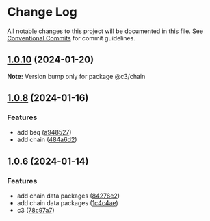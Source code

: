 # Change Log

All notable changes to this project will be documented in this file. See [Conventional Commits](https://conventionalcommits.org) for commit guidelines.

## [1.0.10](https://github.com/che3vinci/c3/compare/@c3/chain@1.0.8...@c3/chain@1.0.10) (2024-01-20)

**Note:** Version bump only for package @c3/chain

## [1.0.8](https://github.com/che3vinci/c3/compare/@c3/chain@1.0.6...@c3/chain@1.0.8) (2024-01-16)

### Features

- add bsq ([a948527](https://github.com/che3vinci/c3/commit/a948527771b955cfa6aea1a88ec44e77d19c27a0))
- add chain ([484a6d2](https://github.com/che3vinci/c3/commit/484a6d25d8eddaaeb756d5fde6da904136c682e6))

## 1.0.6 (2024-01-14)

### Features

- add chain data packages ([84276e2](https://github.com/che3vinci/c3/commit/84276e2e4c9dbb1efd1ef62356de2a364759e4e4))
- add chain data packages ([1c4c4ae](https://github.com/che3vinci/c3/commit/1c4c4ae641c9db54d957735fa519f5a46ac5aaa7))
- c3 ([78c97a7](https://github.com/che3vinci/c3/commit/78c97a7e6c699762fdaed159f59d90793f1ddb20))
